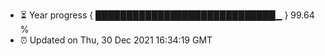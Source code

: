 - ⏳ Year progress { █████████████████████████████▁ } 99.64 %
- ⏰ Updated on Thu, 30 Dec 2021 16:34:19 GMT

